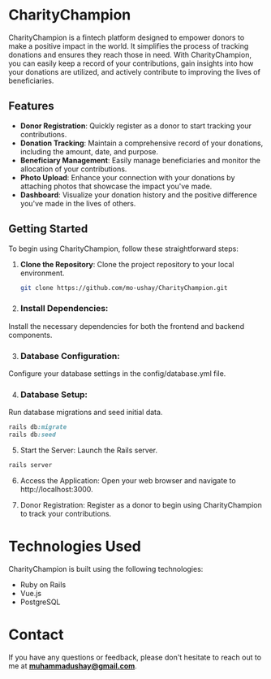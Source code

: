 # CharityChampion

CharityChampion is a fintech platform designed to empower donors to make a positive impact in the world. It simplifies the process of tracking donations and ensures they reach those in need. With CharityChampion, you can easily keep a record of your contributions, gain insights into how your donations are utilized, and actively contribute to improving the lives of beneficiaries.

## Features

- **Donor Registration**: Quickly register as a donor to start tracking your contributions.
- **Donation Tracking**: Maintain a comprehensive record of your donations, including the amount, date, and purpose.
- **Beneficiary Management**: Easily manage beneficiaries and monitor the allocation of your contributions.
- **Photo Upload**: Enhance your connection with your donations by attaching photos that showcase the impact you've made.
- **Dashboard**: Visualize your donation history and the positive difference you've made in the lives of others.

## Getting Started

To begin using CharityChampion, follow these straightforward steps:

1. **Clone the Repository**: Clone the project repository to your local environment.

   ```bash
   git clone https://github.com/mo-ushay/CharityChampion.git

2. ### Install Dependencies:
Install the necessary dependencies for both the frontend and backend components.

3. ### Database Configuration:
 Configure your database settings in the config/database.yml file.

4. ### Database Setup:
 Run database migrations and seed initial data.

```ruby
rails db:migrate
rails db:seed
```

5. Start the Server: Launch the Rails server.

```ruby
rails server
```


6. Access the Application: Open your web browser and navigate to http://localhost:3000.

7. Donor Registration: Register as a donor to begin using CharityChampion to track your contributions.

# Technologies Used
CharityChampion is built using the following technologies:

- Ruby on Rails
- Vue.js
- PostgreSQL

# Contact
If you have any questions or feedback, please don't hesitate to reach out to me at **muhammadushay@gmail.com**.

